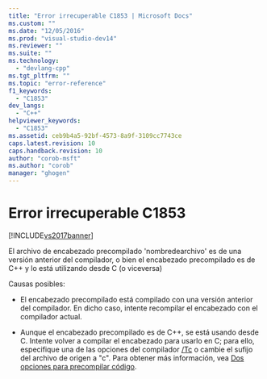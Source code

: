```yaml
---
title: "Error irrecuperable C1853 | Microsoft Docs"
ms.custom: ""
ms.date: "12/05/2016"
ms.prod: "visual-studio-dev14"
ms.reviewer: ""
ms.suite: ""
ms.technology: 
  - "devlang-cpp"
ms.tgt_pltfrm: ""
ms.topic: "error-reference"
f1_keywords: 
  - "C1853"
dev_langs: 
  - "C++"
helpviewer_keywords: 
  - "C1853"
ms.assetid: ceb9b4a5-92bf-4573-8a9f-3109cc7743ce
caps.latest.revision: 10
caps.handback.revision: 10
author: "corob-msft"
ms.author: "corob"
manager: "ghogen"
---
```

# Error irrecuperable C1853
[!INCLUDE[vs2017banner](../../assembler/inline/includes/vs2017banner.md)]

El archivo de encabezado precompilado 'nombredearchivo' es de una versión anterior del compilador, o bien el encabezado precompilado es de C\+\+ y lo está utilizando desde C \(o viceversa\)  
  
 Causas posibles:  
  
-   El encabezado precompilado está compilado con una versión anterior del compilador.  En dicho caso, intente recompilar el encabezado con el compilador actual.  
  
-   Aunque el encabezado precompilado es de C\+\+, se está usando desde C.  Intente volver a compilar el encabezado para usarlo en C; para ello, especifique una de las opciones del compilador [\/Tc](../../build/reference/tc-tp-tc-tp-specify-source-file-type.md) o cambie el sufijo del archivo de origen a "c".  Para obtener más información, vea [Dos opciones para precompilar código](../../build/reference/two-choices-for-precompiling-code.md).